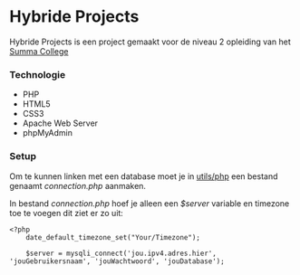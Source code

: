 # Hybride Projects

Hybride Projects is een project gemaakt voor de niveau 2 opleiding van het [Summa College](https://www.summacollege.nl/opleidingen/medewerker-ict-support-bol/) 

### Technologie
- PHP
- HTML5
- CSS3
- Apache Web Server
- phpMyAdmin

### Setup
Om te kunnen linken met een database moet je in [utils/php](https://github.com/jayverrijt/hybrideprojects/tree/main/utils/php) een bestand genaamt *connection.php* aanmaken.

In bestand *connection.php* hoef je alleen een *$server* variable en timezone toe te voegen dit ziet er zo uit: 
````
<?php
    date_default_timezone_set("Your/Timezone");

    $server = mysqli_connect('jou.ipv4.adres.hier', 'jouGebruikersnaam', 'jouWachtwoord', 'jouDatabase');
````
